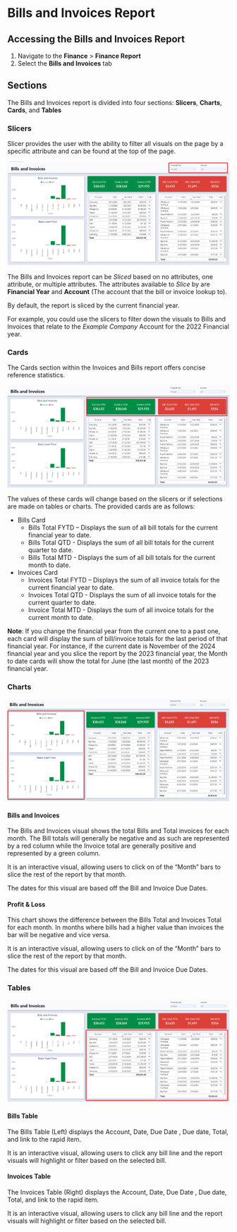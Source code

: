# Bills and Invoices Report

## Accessing the Bills and Invoices Report
1. Navigate to the **Finance** &gt; **Finance Report**
2. Select the **Bills and Invoices** tab

## Sections
The Bills and Invoices report is divided into four sections: **Slicers**, **Charts**, **Cards**, and **Tables**

### Slicers
Slicer provides the user with the ability to filter all visuals on the page by a specific attribute and can be found at the top of the page.

![Bills and Invoices Slicers](bill-invoices-slicers.png)

The Bills and Invoices report can be *Sliced* based on no attributes, one attribute, or multiple attributes. The attributes available to *Slice* by are **Financial Year** and **Account** (The account that the bill or invoice lookup to).

By default, the report is sliced by the current financial year.

For example, you could use the slicers to filter down the visuals to Bills and Invoices that relate to the *Example Company* Account for the 2022 Financial year.

### Cards
The Cards section within the Invoices and Bills report offers concise reference statistics. 

![The location of cards on the Bill and Invoices reports](bills-invoices-cards.png)

The values of these cards will change based on the slicers or if selections are made on tables or charts.
The provided cards are as follows: 
- Bills Card
    - Bills Total FYTD – Displays the sum of all bill totals for the current financial year to date.
    - Bills Total QTD - Displays the sum of all bill totals for the current quarter to date.
    - Bills Total MTD - Displays the sum of all bill totals for the current month to date.
- Invoices Card
    - Invoices Total FYTD – Displays the sum of all invoice totals for the current financial year to date.
    - Invoices Total QTD - Displays the sum of all invoice totals for the current quarter to date.
    - Invoice Total MTD - Displays the sum of all invoice totals for the current month to date.

**Note**: If you change the financial year from the current one to a past one, each card will display the sum of bill/invoice totals for the last period of that financial year. For instance, if the current date is November of the 2024 financial year and you slice the report by the 2023 financial year, the Month to date cards will show the total for June (the last month) of the 2023 financial year.

### Charts

![The location of the Charts on the Bills and Invoices Report](bills-invoices-charts.png)
#### Bills and Invoices
The Bills and Invoices visual shows the total Bills and Total invoices for each month. The Bill totals will generally be negative and as such are represented by a red column while the Invoice total are generally positive and represented by a green column. 

It is an interactive visual, allowing users to click on of the “Month” bars to slice the rest of the report by that month.

The dates for this visual are based off the Bill and Invoice Due Dates.

#### Profit & Loss
This chart shows the difference between the Bills Total and Invoices Total for each month. In months where bills had a higher value than invoices the bar will be negative and vice versa.

It is an interactive visual, allowing users to click on of the “Month” bars to slice the rest of the report by that month.

The dates for this visual are based off the Bill and Invoice Due Dates.

### Tables
![The location of the tables on the Bills and Invoices report](bills-invoices-tables.png)
#### Bills Table
The Bills Table (Left) displays the Account, Date, Due Date , Due date, Total, and link to the rapid item.

It is an interactive visual, allowing users to click any bill line and the report visuals will highlight or filter based on the selected bill.

#### Invoices Table
The Invoices Table (Right) displays the Account, Date, Due Date , Due date, Total, and link to the rapid item. 

It is an interactive visual, allowing users to click any bill line and the report visuals will highlight or filter based on the selected bill. 
